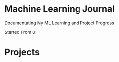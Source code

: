 # Machine Learning Journal
Documentating My ML Learning and Project Progress

Started From 0!

# Projects
